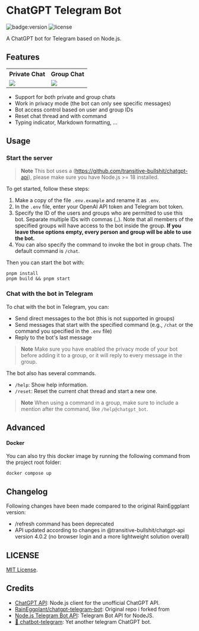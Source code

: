 # ChatGPT Telegram Bot

![badge:version](https://img.shields.io/badge/version-2.0.0-brightgreen)
![license](https://img.shields.io/badge/license-MIT-green)

A ChatGPT bot for Telegram based on Node.js.

## Features

<table>
  <tr>
    <th>Private Chat</th>
    <th>Group Chat</th>
  </tr>
  <tr>
    <td><img src="./assets/private_chat.jpg" /></td>
    <td><img src="./assets/group_chat.jpg" /></td>
  </tr>
</table>

- Support for both private and group chats
- Work in privacy mode (the bot can only see specific messages)
- Bot access control based on user and group IDs
- Reset chat thread and with command
- Typing indicator, Markdown formatting, ...

## Usage

### Start the server

> **Note** This bot uses a (https://github.com/transitive-bullshit/chatgpt-api), please make sure you have Node.js >= 18 installed.

To get started, follow these steps:

1. Make a copy of the file `.env.example` and rename it as `.env`.
2. In the `.env` file, enter your OpenAI API token and Telegram bot token.
3. Specify the ID of the users and groups who are permitted to use this bot. Separate multiple IDs with commas (`,`). Note that all members of the specified groups will have access to the bot inside the group. **If you leave these options empty, every person and group will be able to use the bot.**
4. You can also specify the command to invoke the bot in group chats. The default command is `/chat`.

Then you can start the bot with:

```shell
pnpm install
pnpm build && pnpm start
```

### Chat with the bot in Telegram

To chat with the bot in Telegram, you can:

- Send direct messages to the bot (this is not supported in groups)
- Send messages that start with the specified command (e.g., `/chat` or the command you specified in the `.env` file)
- Reply to the bot's last message

> **Note** Make sure you have enabled the privacy mode of your bot before adding it to a group, or it will reply to every message in the group.

The bot also has several commands.

- `/help`: Show help information.
- `/reset`: Reset the current chat thread and start a new one.

> **Note** When using a command in a group, make sure to include a mention after the command, like `/help@chatgpt_bot`.


## Advanced
#### Docker

You can also try this docker image by running the following command from the project root folder:

```shell
docker compose up
```

## Changelog
Following changes have been made compared to the original RainEggplant version:
 - /refresh command has been deprecated
 - API updated according to changes in @transitive-bullshit/chatgpt-api version 4.0.2 (no browser login and a more lightweight solution overall)

## LICENSE

[MIT License](LICENSE).

## Credits

- [ChatGPT API](https://github.com/transitive-bullshit/chatgpt-api): Node.js client for the unofficial ChatGPT API.
- [RainEggplant/chatgpt-telegram-bot](https://github.com/RainEggplant/chatgpt-telegram-bot): Original repo i forked from
- [Node.js Telegram Bot API](https://github.com/yagop/node-telegram-bot-api): Telegram Bot API for NodeJS.
- [🤖️ chatbot-telegram](https://github.com/Ciyou/chatbot-telegram): Yet another telegram ChatGPT bot.
